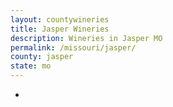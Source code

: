 ```yaml
---
layout: countywineries
title: Jasper Wineries
description: Wineries in Jasper MO
permalink: /missouri/jasper/
county: jasper
state: mo
---
```

-
